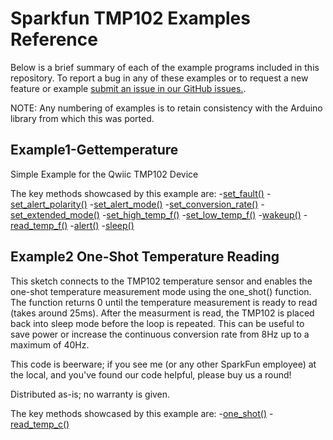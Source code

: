 # Sparkfun TMP102 Examples Reference
Below is a brief summary of each of the example programs included in this repository. To report a bug in any of these examples or to request a new feature or example [submit an issue in our GitHub issues.](https://github.com/sparkfun/qwiic_tmp102_py/issues). 

NOTE: Any numbering of examples is to retain consistency with the Arduino library from which this was ported. 

## Example1-Gettemperature
Simple Example for the Qwiic TMP102 Device

The key methods showcased by this example are: 
-[set_fault()](https://docs.sparkfun.com/qwiic_tmp102_py/classqwiic__tmp102_1_1_qwiic_tmp102_sensor.html#a344274d651723491c358b6d94a0a5309)
-[set_alert_polarity()](https://docs.sparkfun.com/qwiic_tmp102_py/classqwiic__tmp102_1_1_qwiic_tmp102_sensor.html#a3474e054fccda8ddde2e0f30cfe9570f)
-[set_alert_mode()](https://docs.sparkfun.com/qwiic_tmp102_py/classqwiic__tmp102_1_1_qwiic_tmp102_sensor.html#a3bf679ecd81acde07dac06dc0c669f82)
-[set_conversion_rate()](https://docs.sparkfun.com/qwiic_tmp102_py/classqwiic__tmp102_1_1_qwiic_tmp102_sensor.html#a227f41d274da19b293424c4866475873)
-[set_extended_mode()](https://docs.sparkfun.com/qwiic_tmp102_py/classqwiic__tmp102_1_1_qwiic_tmp102_sensor.html#a96024ea22ff9a381c3d391038c0a4da8)
-[set_high_temp_f()](https://docs.sparkfun.com/qwiic_tmp102_py/classqwiic__tmp102_1_1_qwiic_tmp102_sensor.html#af5890245c9d35a2bc6c0349ef87b8081)
-[set_low_temp_f()](https://docs.sparkfun.com/qwiic_tmp102_py/classqwiic__tmp102_1_1_qwiic_tmp102_sensor.html#acfd545a8aef7abde61091ada16dbbe17)
-[wakeup()](https://docs.sparkfun.com/qwiic_tmp102_py/classqwiic__tmp102_1_1_qwiic_tmp102_sensor.html#a3458195c0618a415928085abbee4377b)
-[read_temp_f()](https://docs.sparkfun.com/qwiic_tmp102_py/classqwiic__tmp102_1_1_qwiic_tmp102_sensor.html#ae73d5f968d98d748113d2d4c4943dd41)
-[alert()](https://docs.sparkfun.com/qwiic_tmp102_py/classqwiic__tmp102_1_1_qwiic_tmp102_sensor.html#a26120555525346ab140cf6a46a09061a)
-[sleep()](https://docs.sparkfun.com/qwiic_tmp102_py/classqwiic__tmp102_1_1_qwiic_tmp102_sensor.html#adec143eb2a7ef012cd7299cfb93ccbf9)

## Example2 One-Shot Temperature Reading
This sketch connects to the TMP102 temperature sensor and enables the
 one-shot temperature measurement mode using the one_shot() function.
 The function returns 0 until the temperature measurement is ready to
 read (takes around 25ms). After the measurment is read, the TMP102 is
 placed back into sleep mode before the loop is repeated. This can be 
 useful to save power or increase the continuous conversion rate from
 8Hz up to a maximum of 40Hz.

 This code is beerware; if you see me (or any other SparkFun employee) at
 the local, and you've found our code helpful, please buy us a round!

 Distributed as-is; no warranty is given.

The key methods showcased by this example are: 
-[one_shot()](https://docs.sparkfun.com/qwiic_tmp102_py/classqwiic__tmp102_1_1_qwiic_tmp102_sensor.html#ac6ddcc1f60857d3ff39711667802d4a3)
-[read_temp_c()](https://docs.sparkfun.com/qwiic_tmp102_py/classqwiic__tmp102_1_1_qwiic_tmp102_sensor.html#a7ae43b44590dfaee186782d1bbfa9d1f)

